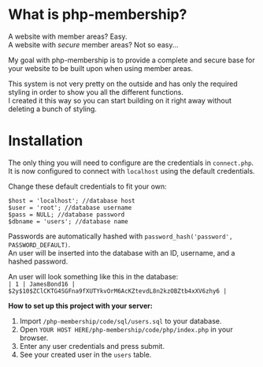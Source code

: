 # What is php-membership?
A website with member areas? Easy.  
A website with _secure_ member areas? Not so easy...  
  
My goal with php-membership is to provide a complete and secure base for your website to be built upon when using member areas.
    
This system is not very pretty on the outside and has only the required styling in order to show you all the different functions.  
I created it this way so you can start building on it right away without deleting a bunch of styling.
  
  
# Installation  
  
The only thing you will need to configure are the credentials in `connect.php`.  
It is now configured to connect with `localhost` using the default credentials.  
  
Change these default credentials to fit your own:
```
$host = 'localhost'; //database host
$user = 'root'; //database username
$pass = NULL; //database password
$dbname = 'users'; //database name
```  
  
Passwords are automatically hashed with `password_hash('password', PASSWORD_DEFAULT)`.  
An user will be inserted into the database with an ID, username, and a hashed password.   
  
An user will look something like this in the database:  
`| 1 | JamesBond16 | $2y$10$ZClCKTG4SGFna9fXUTYkvOrM6AcKZtevdL8n2kzOBZtb4xXV6zhy6 |`  
  
**How to set up this project with your server:**
1. Import `/php-membership/code/sql/users.sql` to your database.
2. Open `YOUR HOST HERE/php-membership/code/php/index.php` in your browser.
3. Enter any user credentials and press submit.
4. See your created user in the `users` table.
